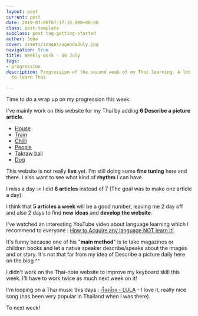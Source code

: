 ```yaml
---
layout: post
current: post
date: 2019-07-08T07:17:35.000+00:00
class: post-template
subclass: post tag-getting-started
author: Joba
cover: assets/images/agendaJuly.jpg
navigation: true
title: Weekly work - 08 July
tags:
- progression
description: Progression of the second week of my Thai learning. A lot of good resources
  to learn Thai

---
```

Time to do a wrap up on my progression this week.

I've mainly work on this website for my Thai by adding **6 Describe a picture article**.

* [House](https://mythainote.com/describe-a-picture-house "house")
* [Train](https://mythainote.com/describe-a-picture-train "Train")
* [Chilli](https://mythainote.com/describe-a-picture-chilli "Chilli")
* [People](https://mythainote.com/describe-a-picture-people "People")
* [Takraw ball](https://mythainote.com/describe-a-picture-takraw-ball "Takraw ball")
* [Dog](https://mythainote.com/describe-a-picture-dog "Dog")

This website is not really **live** yet. I'm still doing some **fine tuning** here and there. I also want to see what kind of **rhythm** I can have.

I miss a day :< I did **6 articles** instead of 7 (The goal was to make one article a day).

I think that **5 articles a week** will be a good number, leaving me 2 day off and also 2 days to find **new ideas** and **develop the website**.

I've watched an interesting YouTube video about language learning which I recommend to everyone : [How to Acquire any language NOT learn it!](https://www.youtube.com/watch?v=illApgaLgGA&t=1s "How to Acquire any language NOT learn it!"). 

It's funny because one of his "**main method**" is to take magazines or children books and let a native speaker describe/speaks about the images and or story. It's not that far from my idea of Describe a picture daily here on the blog ^^

I didn't work on the Thai-note website to improve my keyboard skill this week. I'll have to work twice as much next week on it!

I'm looping on a Thai music this days : [เรื่องที่ขอ - LULA](https://www.youtube.com/watch?v=h2nIHSgQ2Bs "Lula") - I love it, really nice song (has been very popular in Thailand when I was there). 

To next week! 